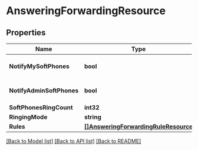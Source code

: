 # AnsweringForwardingResource

## Properties
Name | Type | Description | Notes
------------ | ------------- | ------------- | -------------
**NotifyMySoftPhones** | **bool** |  | [optional] [default to false]
**NotifyAdminSoftPhones** | **bool** |  | [optional] [default to false]
**SoftPhonesRingCount** | **int32** |  | [optional] 
**RingingMode** | **string** |  | [optional] 
**Rules** | [**[]AnsweringForwardingRuleResource**](AnsweringForwardingRuleResource.md) |  | [optional] 

[[Back to Model list]](../README.md#documentation-for-models) [[Back to API list]](../README.md#documentation-for-api-endpoints) [[Back to README]](../README.md)


